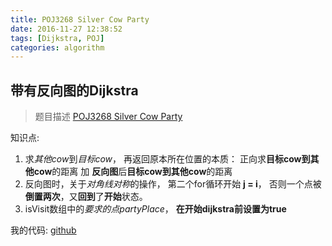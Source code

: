 ```yaml
---
title: POJ3268 Silver Cow Party
date: 2016-11-27 12:38:52
tags: [Dijkstra, POJ]
categories: algorithm
---
```

## 带有反向图的Dijkstra
>题目描述
>[POJ3268 Silver Cow Party](http://poj.org/problem?id=3268)

知识点:
1. 求*其他cow*到*目标cow*， 再返回原本所在位置的本质： 正向求**目标cow到其他cow**的距离 加 **反向图**后**目标cow到其他cow**的距离
2. 反向图时，关于*对角线对称*的操作， 第二个for循环开始 **j = i**， 否则一个点被**倒置两次**，又**回到**了**开始**状态。
3. isVisit数组中的*要求的点partyPlace*， **在开始dijkstra前设置为true**

我的代码: [github](https://github.com/ZhaoQiling/Algorithm/blob/master/POJ/3268.cpp)
